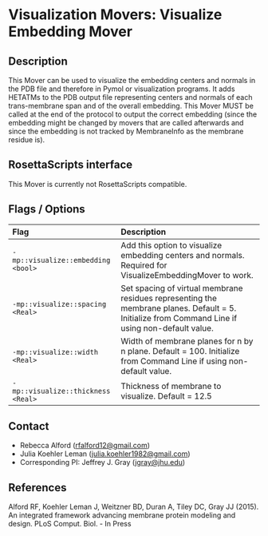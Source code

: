 # Visualization Movers: Visualize Embedding Mover

## Description

This Mover can be used to visualize the embedding centers and normals in the PDB file and therefore in Pymol or visualization programs. It adds HETATMs to the PDB output file representing centers and normals of each trans-membrane span and of the overall embedding. This Mover MUST be called at the end of the protocol to output the correct embedding (since the embedding might be changed by movers that are called afterwards and since the embedding is not tracked by MembraneInfo as the membrane residue is).

## RosettaScripts interface

This Mover is currently not RosettaScripts compatible. 

## Flags / Options

|**Flag**|**Description**|
|:-------|:--------------|
|`-mp::visualize::embedding <bool>` | Add this option to visualize embedding centers and normals. Required for VisualizeEmbeddingMover to work.|
|`-mp::visualize::spacing <Real>` | Set spacing of virtual membrane residues representing the membrane planes. Default = 5. Initialize from Command Line if using non-default value.|
|`-mp::visualize::width <Real>` | Width of membrane planes for n by n plane. Default = 100. Initialize from Command Line if using non-default value.|
|`-mp::visualize::thickness <Real>` | Thickness of membrane to visualize. Default = 12.5|

## Contact

- Rebecca Alford ([rfalford12@gmail.com](rfalford12@gmail.com))
- Julia Koehler Leman ([julia.koehler1982@gmail.com](julia.koehler1982@gmail.com))
- Corresponding PI: Jeffrey J. Gray ([jgray@jhu.edu](jgray@jhu.edu))

## References

Alford RF, Koehler Leman J, Weitzner BD, Duran A, Tiley DC, Gray JJ (2015). An integrated framework advancing membrane protein modeling and design. PLoS Comput. Biol. - In Press


